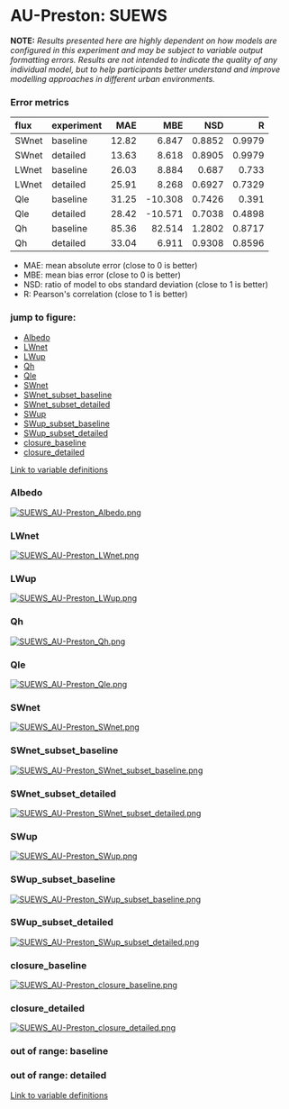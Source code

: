 # AU-Preston: SUEWS

**NOTE:** *Results presented here are highly dependent on how models are configured in this experiment and may be subject to variable output formatting errors. Results are not intended to indicate the quality of any individual model, but to help participants better understand and improve modelling approaches in different urban environments.*

### Error metrics

| flux   | experiment   |   MAE |     MBE |    NSD |      R |
|:-------|:-------------|------:|--------:|-------:|-------:|
| SWnet  | baseline     | 12.82 |   6.847 | 0.8852 | 0.9979 |
| SWnet  | detailed     | 13.63 |   8.618 | 0.8905 | 0.9979 |
| LWnet  | baseline     | 26.03 |   8.884 | 0.687  | 0.733  |
| LWnet  | detailed     | 25.91 |   8.268 | 0.6927 | 0.7329 |
| Qle    | baseline     | 31.25 | -10.308 | 0.7426 | 0.391  |
| Qle    | detailed     | 28.42 | -10.571 | 0.7038 | 0.4898 |
| Qh     | baseline     | 85.36 |  82.514 | 1.2802 | 0.8717 |
| Qh     | detailed     | 33.04 |   6.911 | 0.9308 | 0.8596 |

 - MAE: mean absolute error (close to 0 is better)
 - MBE: mean bias error (close to 0 is better)
 - NSD: ratio of model to obs standard deviation (close to 1 is better)
 - R: Pearson's correlation (close to 1 is better)

### jump to figure:
 - [Albedo](#albedo)
 - [LWnet](#lwnet)
 - [LWup](#lwup)
 - [Qh](#qh)
 - [Qle](#qle)
 - [SWnet](#swnet)
 - [SWnet_subset_baseline](#swnet_subset_baseline)
 - [SWnet_subset_detailed](#swnet_subset_detailed)
 - [SWup](#swup)
 - [SWup_subset_baseline](#swup_subset_baseline)
 - [SWup_subset_detailed](#swup_subset_detailed)
 - [closure_baseline](#closure_baseline)
 - [closure_detailed](#closure_detailed)

[Link to variable definitions](../modelattrs/variable_definitions.md)

### <a name="albedo"></a>Albedo
[![SUEWS_AU-Preston_Albedo.png](SUEWS_AU-Preston_Albedo.png)](SUEWS_AU-Preston_Albedo.png)

### <a name="lwnet"></a>LWnet
[![SUEWS_AU-Preston_LWnet.png](SUEWS_AU-Preston_LWnet.png)](SUEWS_AU-Preston_LWnet.png)

### <a name="lwup"></a>LWup
[![SUEWS_AU-Preston_LWup.png](SUEWS_AU-Preston_LWup.png)](SUEWS_AU-Preston_LWup.png)

### <a name="qh"></a>Qh
[![SUEWS_AU-Preston_Qh.png](SUEWS_AU-Preston_Qh.png)](SUEWS_AU-Preston_Qh.png)

### <a name="qle"></a>Qle
[![SUEWS_AU-Preston_Qle.png](SUEWS_AU-Preston_Qle.png)](SUEWS_AU-Preston_Qle.png)

### <a name="swnet"></a>SWnet
[![SUEWS_AU-Preston_SWnet.png](SUEWS_AU-Preston_SWnet.png)](SUEWS_AU-Preston_SWnet.png)

### <a name="swnet_subset_baseline"></a>SWnet_subset_baseline
[![SUEWS_AU-Preston_SWnet_subset_baseline.png](SUEWS_AU-Preston_SWnet_subset_baseline.png)](SUEWS_AU-Preston_SWnet_subset_baseline.png)

### <a name="swnet_subset_detailed"></a>SWnet_subset_detailed
[![SUEWS_AU-Preston_SWnet_subset_detailed.png](SUEWS_AU-Preston_SWnet_subset_detailed.png)](SUEWS_AU-Preston_SWnet_subset_detailed.png)

### <a name="swup"></a>SWup
[![SUEWS_AU-Preston_SWup.png](SUEWS_AU-Preston_SWup.png)](SUEWS_AU-Preston_SWup.png)

### <a name="swup_subset_baseline"></a>SWup_subset_baseline
[![SUEWS_AU-Preston_SWup_subset_baseline.png](SUEWS_AU-Preston_SWup_subset_baseline.png)](SUEWS_AU-Preston_SWup_subset_baseline.png)

### <a name="swup_subset_detailed"></a>SWup_subset_detailed
[![SUEWS_AU-Preston_SWup_subset_detailed.png](SUEWS_AU-Preston_SWup_subset_detailed.png)](SUEWS_AU-Preston_SWup_subset_detailed.png)

### <a name="closure_baseline"></a>closure_baseline
[![SUEWS_AU-Preston_closure_baseline.png](SUEWS_AU-Preston_closure_baseline.png)](SUEWS_AU-Preston_closure_baseline.png)

### <a name="closure_detailed"></a>closure_detailed
[![SUEWS_AU-Preston_closure_detailed.png](SUEWS_AU-Preston_closure_detailed.png)](SUEWS_AU-Preston_closure_detailed.png)

### out of range: baseline


### out of range: detailed



[Link to variable definitions](../modelattrs/variable_definitions.md)

